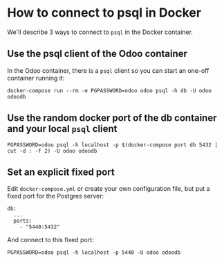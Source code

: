 # How to connect to psql in Docker

We'll describe 3 ways to connect to `psql` in the Docker container.

## Use the psql client of the Odoo container

In the Odoo container, there is a `psql` client so you can start an one-off
container running it:

```
docker-compose run --rm -e PGPASSWORD=odoo odoo psql -h db -U odoo odoodb
```

## Use the random docker port of the db container and your local `psql` client

```
PGPASSWORD=odoo psql -h localhost -p $(docker-compose port db 5432 | cut -d : -f 2) -U odoo odoodb
```

## Set an explicit fixed port

Edit `docker-compose.yml` or create your own configuration file, but put a fixed port for the Postgres server:

```
db:
  ...
  ports:
    - "5440:5432"
```

And connect to this fixed port:

```
PGPASSWORD=odoo psql -h localhost -p 5440 -U odoo odoodb
```

